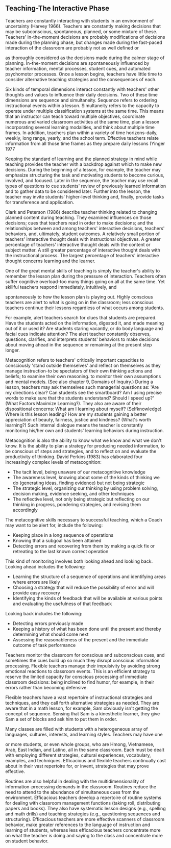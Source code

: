 ## Teaching-The Interactive Phase

Teachers are constantly interacting with students in an environment of uncertainty (Harvey 1966). Teachers are constantly making decisions that may be subconscious, spontaneous, planned, or some mixture of these. Teachers' in-the-moment decisions are probably modifications of decisions made during the planning phase, but changes made during the fast-paced interaction of the classroom are probably not as well defined or

as thoroughly considered as the decisions made during the calmer stage of planning. In-the-moment decisions are spontaneously influenced by teacher information, mental processes, student cues, and automated psychomotor processes. Once a lesson begins, teachers have little time to consider alternative teaching strategies and the consequences of each.

Six kinds of temporal dimensions interact constantly with teachers' other thoughts and values to influence their daily decisions. Two of these time dimensions are sequence and simultaneity. Sequence refers to ordering instructional events within a lesson. Simultaneity refers to the capacity to operate under multiple classification systems at the same time. This means that an instructor can teach toward multiple objectives, coordinate numerous and varied classroom activities at the same time, plan a lesson incorporating several learning modalities, and think about multiple time frames. In addition, teachers plan within a variety of time horizons-daily, weekly, long range, yearly, and the school term. Effective teachers relate information from all those time frames as they prepare daily lessons (Yinger 1977

Keeping the standard of learning and the planned strategy in mind while teaching provides the teacher with a backdrop against which to make new decisions. During the beginning of a lesson, for example, the teacher may emphasize structuring the task and motivating students to become curious, involved, and focused. Later in the sequence, the teacher may use recall types of questions to cue students' review of previously learned information and to gather data to be considered later. Further into the lesson, the teacher may invite students' higher-level thinking and, finally, provide tasks for transference and application.

Clark and Peterson (1986) describe teacher thinking related to changing planned content during teaching. They examined influences on those decisions; cues that teachers read in order to make decisions; and the relationships between and among teachers' interactive decisions, teachers' behaviors, and, ultimately, student outcomes. A relatively small portion of teachers' interactive thought deals with instructional objectives. A greater percentage of teachers' interactive thought deals with the content or subject matter. A still greater percentage of interactive thought deals with the instructional process. The largest percentage of teachers' interactive thought concerns learning and the learner.

One of the great mental skills of teaching is simply the teacher's ability to remember the lesson plan during the pressure of interaction. Teachers often suffer cognitive overload-too many things going on all at the same time. Yet skillful teachers respond immediately, intuitively, and

spontaneously to how the lesson plan is playing out. Highly conscious teachers are alert to what is going on in the classroom; less conscious teachers continue their lessons regardless of what occurs among students.

For example, alert teachers search for clues that students are prepared. Have the students acted on the information, digested it, and made meaning out of it or used it? Are students staring vacantly, or do body language and facial cues indicate attention? The alert teacher constantly observes, questions, clarifies, and interprets students' behaviors to make decisions about moving ahead in the sequence or remaining at the present step longer.

Metacognition refers to teachers' critically important capacities to consciously 'stand outside themselves' and reflect on themselves as they manage instruction-to be spectators of their own thinking actions and beliefs; to examine their own reasoning. to monitor their own assumptions and mental models. (See also chapter 9, Domains of Inquiry.) During a lesson, teachers may ask themselves such managerial questions as: 'Are my directions clear? Can students see the smartboard? Am I using precise words to make sure that the students understand? Should I speed up?' (What Factors Maximize Learning?). They also are aware of their dispositional concerns: What am I learning about myself? (Selfknowledge) Where is this lesson leading? How are my students gaining a better appreciation of beauty, fairness, justice and kindness? (What's worth learning?) Such internal dialogue means the teacher is constantly monitoring his/her own and students' learning behaviors during instruction.

Metacognition is also the ability to know what we know and what we don't know. It is the ability to plan a strategy for producing needed information, to be conscious of steps and strategies, and to reflect on and evaluate the productivity of thinking. David Perkins (1983) has elaborated four increasingly complex levels of metacognition:

- The tacit level, being unaware of our metacognitive knowledge
- The awareness level, knowing about some of the kinds of thinking we do (generating ideas, finding evidence) but not being strategic
- The strategic level, organizing our thinking by using problem solving, decision making, evidence seeking, and other techniques
- The reflective level, not only being strategic but reflecting on our thinking in progress, pondering strategies, and revising them accordingly

The metacognitive skills necessary to successful teaching, which a Coach may want to be alert for, include the following:

- Keeping place in a long sequence of operations
- Knowing that a subgoal has been attained
- Detecting errors and recovering from them by making a quick fix or retreating to the last known correct operation

This kind of monitoring involves both looking ahead and looking back. Looking ahead includes the following:

- Learning the structure of a sequence of operations and identifying areas where errors are likely
- Choosing a strategy that will reduce the possibility of error and will provide easy recovery
- Identifying the kinds of feedback that will be available at various points and evaluating the usefulness of that feedback

Looking back includes the following:

- Detecting errors previously made
- Keeping a history of what has been done until the present and thereby determining what should come next
- Assessing the reasonableness of the present and the immediate outcome of task performance

Teachers monitor the classroom for conscious and subconscious cues, and sometimes the cues build up so much they disrupt conscious information processing. Flexible teachers manage their impulsivity by avoiding strong emotional reactions to classroom events. This is an efficient strategy to reserve the limited capacity for conscious processing of immediate classroom decisions: being inclined to find humor, for example, in their errors rather than becoming defensive.

Flexible teachers have a vast repertoire of instructional strategies and techniques, and they call forth alternative strategies as needed. They are aware that in a math lesson, for example, Sam obviously isn't getting the concept of sequence. Sensing that Sam is a kinesthetic learner, they give Sam a set of blocks and ask him to put them in order.

Many classes are filled with students with a heterogeneous array of languages, cultures, interests, and learning styles. Teachers may have one

or more students, or even whole groups, who are Hmong, Vietnamese, Arab, East Indian, and Latino, all in the same classroom. Each must be dealt with employing different strategies, cultural experiences, vocabulary, examples, and techniques. Efficacious and flexible teachers continually cast about in their vast repertoire for, or invent, strategies that may prove effective.

Routines are also helpful in dealing with the multidimensionality of information-processing demands in the classroom. Routines reduce the need to attend to the abundance of simultaneous cues from the environment. Efficacious teachers develop a repertoire of routine systems for dealing with classroom management functions (taking roll, distributing papers and books). They also have systematic lesson designs (e.g., spelling and math drills) and teaching strategies (e.g., questioning sequences and structuring). Efficacious teachers are more effective scanners of classroom behavior, make greater references to the language of instruction and learning of students, whereas less efficacious teachers concentrate more on what the teacher is doing and saying to the class and concentrate more on student behavior.
